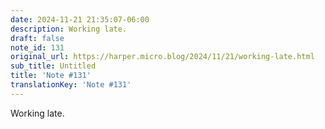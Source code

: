 ```yaml
---
date: 2024-11-21 21:35:07-06:00
description: Working late.
draft: false
note_id: 131
original_url: https://harper.micro.blog/2024/11/21/working-late.html
sub_title: Untitled
title: 'Note #131'
translationKey: 'Note #131'
---
```


Working late.
